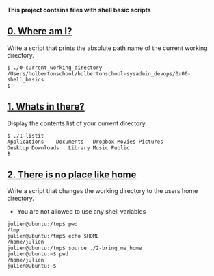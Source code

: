 **This project contains files with shell basic scripts**

## [0. Where am I?](./0-current_working_directory)
Write a script that prints the absolute path name of the current working directory.
```
$ ./0-current_working_directory
/Users/holbertonschool/holbertonschool-sysadmin_devops/0x00-shell_basics
$
```

## [1. Whats in there?](./1-listit)
Display the contents list of your current directory.
```
$ ./1-listit
Applications    Documents   Dropbox Movies Pictures
Desktop Downloads   Library Music Public
$
```

## [2. There is no place like home](./2-bring_me_home)
Write a script that changes the working directory to the users home directory.
- You are not allowed to use any shell variables
```
julien@ubuntu:/tmp$ pwd
/tmp
julien@ubuntu:/tmp$ echo $HOME
/home/julien
julien@ubuntu:/tmp$ source ./2-bring_me_home
julien@ubuntu:~$ pwd
/home/julien
julien@ubuntu:~$ 
```
